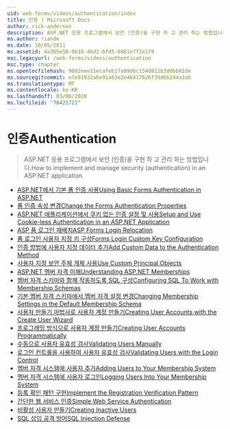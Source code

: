 ```yaml
---
uid: web-forms/videos/authentication/index
title: 인증 | Microsoft Docs
author: rick-anderson
description: ASP.NET 응용 프로그램에서 보안 (인증)을 구현 하 고 관리 하는 방법입니다.
ms.author: riande
ms.date: 10/05/2011
ms.assetid: 4a365e58-9b18-4bd2-bfd5-6981e7f2e179
msc.legacyurl: /web-forms/videos/authentication
msc.type: chapter
ms.openlocfilehash: 9802eee31ecafeb17a09d6c154d811b3d0bb01de
ms.sourcegitcommit: e7e91932a6e91a63e2e46417626f39d6b244a3ab
ms.translationtype: MT
ms.contentlocale: ko-KR
ms.lasthandoff: 03/06/2020
ms.locfileid: "78421721"
---
```

# <a name="authentication"></a><span data-ttu-id="9b0ab-103">인증</span><span class="sxs-lookup"><span data-stu-id="9b0ab-103">Authentication</span></span>

> <span data-ttu-id="9b0ab-104">ASP.NET 응용 프로그램에서 보안 (인증)을 구현 하 고 관리 하는 방법입니다.</span><span class="sxs-lookup"><span data-stu-id="9b0ab-104">How to implement and manage security (authentication) in an ASP.NET application.</span></span>

- [<span data-ttu-id="9b0ab-105">ASP.NET에서 기본 폼 인증 사용</span><span class="sxs-lookup"><span data-stu-id="9b0ab-105">Using Basic Forms Authentication in ASP.NET</span></span>](using-basic-forms-authentication-in-aspnet.md)
- [<span data-ttu-id="9b0ab-106">폼 인증 속성 변경</span><span class="sxs-lookup"><span data-stu-id="9b0ab-106">Change the Forms Authentication Properties</span></span>](how-to-change-the-forms-authentication-properties.md)
- [<span data-ttu-id="9b0ab-107">ASP.NET 애플리케이션에서 쿠키 없는 인증 설정 및 사용</span><span class="sxs-lookup"><span data-stu-id="9b0ab-107">Setup and Use Cookie-less Authentication in an ASP.NET Application</span></span>](how-to-setup-and-use-cookie-less-authentication-in-an-aspnet-application.md)
- [<span data-ttu-id="9b0ab-108">ASP 폼 로그인 재배치</span><span class="sxs-lookup"><span data-stu-id="9b0ab-108">ASP Forms Login Relocation</span></span>](asp-forms-login-relocation.md)
- [<span data-ttu-id="9b0ab-109">폼 로그인 사용자 지정 키 구성</span><span class="sxs-lookup"><span data-stu-id="9b0ab-109">Forms Login Custom Key Configuration</span></span>](forms-login-custom-key-configuration.md)
- [<span data-ttu-id="9b0ab-110">인증 방법에 사용자 지정 데이터 추가</span><span class="sxs-lookup"><span data-stu-id="9b0ab-110">Add Custom Data to the Authentication Method</span></span>](add-custom-data-to-the-authentication-method.md)
- [<span data-ttu-id="9b0ab-111">사용자 지정 보안 주체 개체 사용</span><span class="sxs-lookup"><span data-stu-id="9b0ab-111">Use Custom Principal Objects</span></span>](use-custom-principal-objects.md)
- [<span data-ttu-id="9b0ab-112">ASP.NET 멤버 자격 이해</span><span class="sxs-lookup"><span data-stu-id="9b0ab-112">Understanding ASP.NET Memberships</span></span>](understanding-aspnet-memberships.md)
- [<span data-ttu-id="9b0ab-113">멤버 자격 스키마와 함께 작동하도록 SQL 구성</span><span class="sxs-lookup"><span data-stu-id="9b0ab-113">Configuring SQL To Work with Membership Schemas</span></span>](configuring-sql-to-work-with-membership-schemas.md)
- [<span data-ttu-id="9b0ab-114">기본 멤버 자격 스키마에서 멤버 자격 설정 변경</span><span class="sxs-lookup"><span data-stu-id="9b0ab-114">Changing Membership Settings in the Default Membership Schema</span></span>](changing-membership-settings-in-the-default-membership-schema.md)
- [<span data-ttu-id="9b0ab-115">사용자 만들기 마법사로 사용자 계정 만들기</span><span class="sxs-lookup"><span data-stu-id="9b0ab-115">Creating User Accounts with the Create User Wizard</span></span>](creating-user-accounts-with-the-create-user-wizard.md)
- [<span data-ttu-id="9b0ab-116">프로그래밍 방식으로 사용자 계정 만들기</span><span class="sxs-lookup"><span data-stu-id="9b0ab-116">Creating User Accounts Programmatically</span></span>](creating-user-accounts-programmatically.md)
- [<span data-ttu-id="9b0ab-117">수동으로 사용자 유효성 검사</span><span class="sxs-lookup"><span data-stu-id="9b0ab-117">Validating Users Manually</span></span>](validating-users-manually.md)
- [<span data-ttu-id="9b0ab-118">로그인 컨트롤을 사용하여 사용자 유효성 검사</span><span class="sxs-lookup"><span data-stu-id="9b0ab-118">Validating Users with the Login Control</span></span>](validating-users-with-the-login-control.md)
- [<span data-ttu-id="9b0ab-119">멤버 자격 시스템에 사용자 추가</span><span class="sxs-lookup"><span data-stu-id="9b0ab-119">Adding Users to Your Membership System</span></span>](adding-users-to-your-membership-system.md)
- [<span data-ttu-id="9b0ab-120">멤버 자격 시스템에 사용자 로그인</span><span class="sxs-lookup"><span data-stu-id="9b0ab-120">Logging Users Into Your Membership System</span></span>](logging-users-into-your-membership-system.md)
- [<span data-ttu-id="9b0ab-121">등록 확인 패턴 구현</span><span class="sxs-lookup"><span data-stu-id="9b0ab-121">Implement the Registration Verification Pattern</span></span>](implement-the-registration-verification-pattern.md)
- [<span data-ttu-id="9b0ab-122">간단한 웹 서비스 인증</span><span class="sxs-lookup"><span data-stu-id="9b0ab-122">Simple Web Service Authentication</span></span>](simple-web-service-authentication.md)
- [<span data-ttu-id="9b0ab-123">비활성 사용자 만들기</span><span class="sxs-lookup"><span data-stu-id="9b0ab-123">Creating Inactive Users</span></span>](creating-inactive-users.md)
- [<span data-ttu-id="9b0ab-124">SQL 삽입 공격 방어</span><span class="sxs-lookup"><span data-stu-id="9b0ab-124">SQL Injection Defense</span></span>](sql-injection-defense.md)
